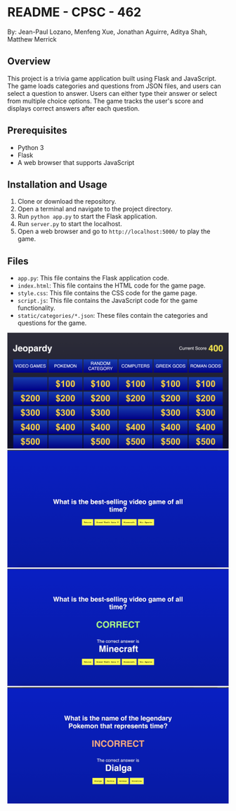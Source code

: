 # README - CPSC - 462
By: Jean-Paul Lozano, Menfeng Xue, Jonathan Aguirre, Aditya Shah, Matthew Merrick


## Overview
This project is a trivia game application built using Flask and JavaScript. The game loads categories and questions from JSON files, and users can select a question to answer. Users can either type their answer or select from multiple choice options. The game tracks the user's score and displays correct answers after each question.

## Prerequisites
- Python 3
- Flask
- A web browser that supports JavaScript

## Installation and Usage
1. Clone or download the repository.
2. Open a terminal and navigate to the project directory.
3. Run `python app.py` to start the Flask application.
4. Run `server.py` to start the localhost.
5. Open a web browser and go to `http://localhost:5000/` to play the game.

## Files
- `app.py`: This file contains the Flask application code.
- `index.html`: This file contains the HTML code for the game page.
- `style.css`: This file contains the CSS code for the game page.
- `script.js`: This file contains the JavaScript code for the game functionality.
- `static/categories/*.json`: These files contain the categories and questions for the game.

![screenshot1](imgs/screenshot1.png)
![screenshot](imgs/screenshot.png)
![screenshot3](imgs/screenshot3.png)
![screenshot2](imgs/screenshot2.png)


